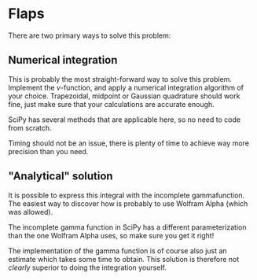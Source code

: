 # Flaps
There are two primary ways to solve this problem:
## Numerical integration
This is probably the most straight-forward way to solve this problem. Implement the _v_-function, and apply a numerical integration algorithm of your choice. Trapezoidal, midpoint or Gaussian quadrature should work fine, just make sure that your calculations are accurate enough.

SciPy has several methods that are applicable here, so no need to code from scratch.

Timing should not be an issue, there is plenty of time to achieve way more precision than you need.

## "Analytical" solution
It is possible to express this integral with the incomplete gammafunction. The easiest way to discover how is probably to use Wolfram Alpha (which was allowed).

The incomplete gamma function in SciPy has a different parameterization than the one Wolfram Alpha uses, so make sure you get it right!

The implementation of the gamma function is of course also just an estimate which takes some time to obtain. This solution is therefore not _clearly_ superior to doing the integration yourself.